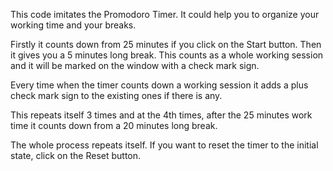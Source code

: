 This code imitates the Promodoro Timer. It could help you to organize your working time and your breaks.

Firstly it counts down from 25 minutes if you click on the Start button. Then it gives you a 5 minutes long break. This counts as a whole working session and it will be marked on the window with a check mark sign.

Every time when the timer counts down a working session it adds a plus check mark sign to the existing ones if there is any.

This repeats itself 3 times and at the 4th times, after the 25 minutes work time it counts down from a 20 minutes long break.

The whole process repeats itself. If you want to reset the timer to the initial state, click on the Reset button.
